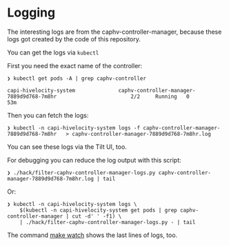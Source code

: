 # Logging

The interesting logs are from the caphv-controller-manager, because these logs got created by the code of this repository.

You can get the logs via `kubectl`

First you need the exact name of the controller:

```
❯ kubectl get pods -A | grep caphv-controller

capi-hivelocity-system              caphv-controller-manager-7889d9d768-7m8hr                        2/2     Running   0          53m
```

Then you can fetch the logs:
```
❯ kubectl -n capi-hivelocity-system logs -f caphv-controller-manager-7889d9d768-7m8hr   > caphv-controller-manager-7889d9d768-7m8hr.log
```

You can see these logs via the Tilt UI, too.

For debugging you can reduce the log output with this script:

```
❯ ./hack/filter-caphv-controller-manager-logs.py caphv-controller-manager-7889d9d768-7m8hr.log | tail
```

Or:

```
❯ kubectl -n capi-hivelocity-system logs \
    $(kubectl -n capi-hivelocity-system get pods | grep caphv-controller-manager | cut -d' ' -f1) \
    | ./hack/filter-caphv-controller-manager-logs.py - | tail
```

The command [make watch](../topics/make-watch.md) shows the last lines of logs, too.